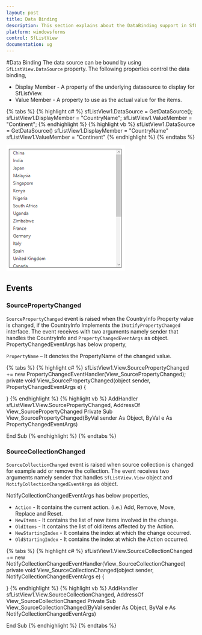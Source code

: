 ```yaml
---
layout: post
title: Data Binding
description: This section explains about the DataBinding support in SfListView.
platform: windowsforms
control: SfListView
documentation: ug
---
```


#Data Binding
The data source can be bound by using `SfListView.DataSource` property. The following properties control the data binding,

*	Display Member -  A property of the underlying datasource to display for SfListView. 
*	Value Member - A property to use as the actual value for the items.

{% tabs %}
{% highlight c# %}
sfListView1.DataSource = GetDataSource();
sfListView1.DisplayMember = "CountryName";
sfListView1.ValueMember = "Continent";
{% endhighlight %}
{% highlight vb %}
sfListView1.DataSource = GetDataSource()
sfListView1.DisplayMember = "CountryName"
sfListView1.ValueMember = "Continent"
{% endhighlight %}
{% endtabs %}
               
![](DataBinding_images/DataBinding_img1.png)
			    
## Events

### SourcePropertyChanged

`SourcePropertyChanged` event is raised when the CountryInfo Property value is changed, if the CountryInfo Implements the `INotifyPropertyChanged` interface. The event receives with two arguments namely sender that handles the CountryInfo and `PropertyChangedEventArgs` as object.
PropertyChangedEventArgs has below property,

`PropertyName` – It denotes the PropertyName of the changed value.

{% tabs %}
{% highlight c# %}
sfListView1.View.SourcePropertyChanged += new PropertyChangedEventHandler(View_SourcePropertyChanged);
private void View_SourcePropertyChanged(object sender, PropertyChangedEventArgs e)
{

}
{% endhighlight %}
{% highlight vb %}
AddHandler sfListView1.View.SourcePropertyChanged, AddressOf View_SourcePropertyChanged
Private Sub View_SourcePropertyChanged(ByVal sender As Object, ByVal e As PropertyChangedEventArgs)

End Sub
{% endhighlight %}
{% endtabs %}

### SourceCollectionChanged
`SourceCollectionChanged` event is raised when source collection is changed for example add or remove the collection. The event receives two arguments namely sender that handles `SfListView.View` object and `NotifyCollectionChangedEventArgs` as object.

NotifyCollectionChangedEventArgs has below properties,

* `Action` - It contains the current action. (i.e.) Add, Remove, Move, Replace and Reset.
* `NewItems` - It contains the list of new items involved in the change.
* `OldItems` - It contains the list of old items affected by the Action.
* `NewStartingIndex` - It contains the index at which the change occurred.
* `OldStartingIndex` - It contains the index at which the Action occurred.

{% tabs %}
{% highlight c# %}
sfListView1.View.SourceCollectionChanged += new NotifyCollectionChangedEventHandler(View_SourceCollectionChanged)
private void View_SourceCollectionChanged(object sender, NotifyCollectionChangedEventArgs e)
{

}
{% endhighlight %}
{% highlight vb %}
AddHandler sfListView1.View.SourceCollectionChanged, AddressOf View_SourceCollectionChanged
Private Sub View_SourceCollectionChanged(ByVal sender As Object, ByVal e As NotifyCollectionChangedEventArgs)

End Sub
{% endhighlight %}
{% endtabs %}
